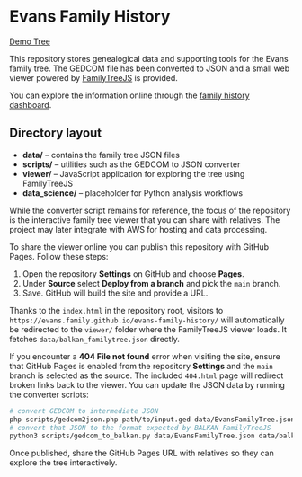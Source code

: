 # Evans Family History

[Demo Tree](https://evans.family.github.io/evans-family-history/)

This repository stores genealogical data and supporting tools for the Evans family tree. The GEDCOM file has been converted to JSON and a small web viewer powered by [FamilyTreeJS](https://balkan.app/FamilyTreeJS) is provided.

You can explore the information online through the [family history dashboard](https://evans-family.github.io/evans-family-history/).

## Directory layout

- **data/** – contains the family tree JSON files
- **scripts/** – utilities such as the GEDCOM to JSON converter
- **viewer/** – JavaScript application for exploring the tree using FamilyTreeJS
- **data_science/** – placeholder for Python analysis workflows

While the converter script remains for reference, the focus of the repository is the interactive family tree viewer that you can share with relatives. The project may later integrate with AWS for hosting and data processing.

To share the viewer online you can publish this repository with GitHub Pages. Follow these steps:

1. Open the repository **Settings** on GitHub and choose **Pages**.
2. Under **Source** select **Deploy from a branch** and pick the `main` branch.
3. Save. GitHub will build the site and provide a URL.

Thanks to the `index.html` in the repository root, visitors to `https://evans.family.github.io/evans-family-history/` will automatically be redirected to the `viewer/` folder where the FamilyTreeJS viewer loads. It fetches `data/balkan_familytree.json` directly.


If you encounter a **404 File not found** error when visiting the site, ensure that GitHub Pages is enabled from the repository **Settings** and the `main` branch is selected as the source. The included `404.html` page will redirect broken links back to the viewer.
You can update the JSON data by running the converter scripts:

```bash
# convert GEDCOM to intermediate JSON
php scripts/gedcom2json.php path/to/input.ged data/EvansFamilyTree.json
# convert that JSON to the format expected by BALKAN FamilyTreeJS
python3 scripts/gedcom_to_balkan.py data/EvansFamilyTree.json data/balkan_familytree.json
```

Once published, share the GitHub Pages URL with relatives so they can explore the tree interactively.



